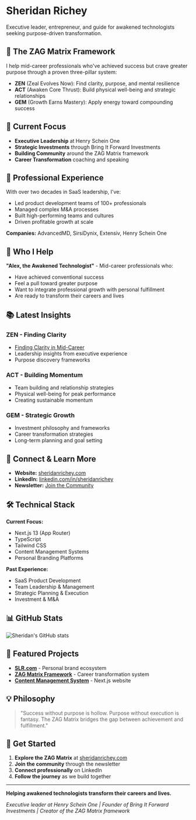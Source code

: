 # Sheridan Richey

Executive leader, entrepreneur, and guide for awakened technologists seeking purpose-driven transformation.

## 🎯 **The ZAG Matrix Framework**

I help mid-career professionals who've achieved success but crave greater purpose through a proven three-pillar system:

- **ZEN** (Zeal Evolves Now): Find clarity, purpose, and mental resilience
- **ACT** (Awaken Core Thrust): Build physical well-being and strategic relationships  
- **GEM** (Growth Earns Mastery): Apply energy toward compounding success

## 🚀 **Current Focus**

- **Executive Leadership** at Henry Schein One
- **Strategic Investments** through Bring It Forward Investments
- **Building Community** around the ZAG Matrix framework
- **Career Transformation** coaching and speaking

## 💼 **Professional Experience**

With over two decades in SaaS leadership, I've:
- Led product development teams of 100+ professionals
- Managed complex M&A processes
- Built high-performing teams and cultures
- Driven profitable growth at scale

**Companies:** AdvancedMD, SirsiDynix, Extensiv, Henry Schein One

## 🎯 **Who I Help**

**"Alex, the Awakened Technologist"** - Mid-career professionals who:
- Have achieved conventional success
- Feel a pull toward greater purpose
- Want to integrate professional growth with personal fulfillment
- Are ready to transform their careers and lives

## 📚 **Latest Insights**

### **ZEN - Finding Clarity**
- [Finding Clarity in Mid-Career](https://sheridanrichey.com/blog/finding-clarity-mid-career)
- Leadership insights from executive experience
- Purpose discovery frameworks

### **ACT - Building Momentum**
- Team building and relationship strategies
- Physical well-being for peak performance
- Creating sustainable momentum

### **GEM - Strategic Growth**
- Investment philosophy and frameworks
- Career transformation strategies
- Long-term planning and goal setting

## 🌟 **Connect & Learn More**

- **Website:** [sheridanrichey.com](https://sheridanrichey.com)
- **LinkedIn:** [linkedin.com/in/sheridanrichey](https://linkedin.com/in/sheridanrichey)
- **Newsletter:** [Join the Community](https://sheridanrichey.com/newsletter)

## 🛠️ **Technical Stack**

**Current Focus:**
- Next.js 13 (App Router)
- TypeScript
- Tailwind CSS
- Content Management Systems
- Personal Branding Platforms

**Past Experience:**
- SaaS Product Development
- Team Leadership & Management
- Strategic Planning & Execution
- Investment & M&A

## 📊 **GitHub Stats**

![Sheridan's GitHub stats](https://github-readme-stats.vercel.app/api?username=sheridanrichey&show_icons=true&theme=radical)

## 🎯 **Featured Projects**

- **[SLR.com](https://github.com/sheridanrichey/SLR.com)** - Personal brand ecosystem
- **[ZAG Matrix Framework](https://sheridanrichey.com/zag-matrix)** - Career transformation system
- **[Content Management System](https://github.com/sheridanrichey/SLR.com/tree/main/website)** - Next.js website

## 💡 **Philosophy**

> "Success without purpose is hollow. Purpose without execution is fantasy. The ZAG Matrix bridges the gap between achievement and fulfillment."

## 🚀 **Get Started**

1. **Explore the ZAG Matrix** at [sheridanrichey.com](https://sheridanrichey.com)
2. **Join the community** through the newsletter
3. **Connect professionally** on LinkedIn
4. **Follow the journey** as we build together

---

**Helping awakened technologists transform their careers and lives.**

*Executive leader at Henry Schein One | Founder of Bring It Forward Investments | Creator of the ZAG Matrix framework* 